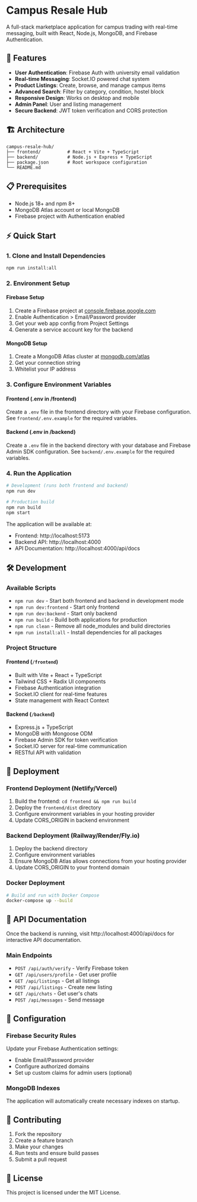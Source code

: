 # Campus Resale Hub

A full-stack marketplace application for campus trading with real-time messaging, built with React, Node.js, MongoDB, and Firebase Authentication.

## 🚀 Features

- **User Authentication**: Firebase Auth with university email validation
- **Real-time Messaging**: Socket.IO powered chat system
- **Product Listings**: Create, browse, and manage campus items
- **Advanced Search**: Filter by category, condition, hostel block
- **Responsive Design**: Works on desktop and mobile
- **Admin Panel**: User and listing management
- **Secure Backend**: JWT token verification and CORS protection

## 🏗️ Architecture

```
campus-resale-hub/
├── frontend/          # React + Vite + TypeScript
├── backend/           # Node.js + Express + TypeScript
├── package.json       # Root workspace configuration
└── README.md
```

## 📋 Prerequisites

- Node.js 18+ and npm 8+
- MongoDB Atlas account or local MongoDB
- Firebase project with Authentication enabled

## ⚡ Quick Start

### 1. Clone and Install Dependencies

```bash
npm run install:all
```

### 2. Environment Setup

#### Firebase Setup
1. Create a Firebase project at [console.firebase.google.com](https://console.firebase.google.com)
2. Enable Authentication > Email/Password provider
3. Get your web app config from Project Settings
4. Generate a service account key for the backend

#### MongoDB Setup
1. Create a MongoDB Atlas cluster at [mongodb.com/atlas](https://mongodb.com/atlas)
2. Get your connection string
3. Whitelist your IP address

### 3. Configure Environment Variables

#### Frontend (.env in /frontend)
Create a `.env` file in the frontend directory with your Firebase configuration. See `frontend/.env.example` for the required variables.

#### Backend (.env in /backend)
Create a `.env` file in the backend directory with your database and Firebase Admin SDK configuration. See `backend/.env.example` for the required variables.

### 4. Run the Application

```bash
# Development (runs both frontend and backend)
npm run dev

# Production build
npm run build
npm start
```

The application will be available at:
- Frontend: http://localhost:5173
- Backend API: http://localhost:4000
- API Documentation: http://localhost:4000/api/docs

## 🛠️ Development

### Available Scripts

- `npm run dev` - Start both frontend and backend in development mode
- `npm run dev:frontend` - Start only frontend
- `npm run dev:backend` - Start only backend  
- `npm run build` - Build both applications for production
- `npm run clean` - Remove all node_modules and build directories
- `npm run install:all` - Install dependencies for all packages

### Project Structure

#### Frontend (`/frontend`)
- Built with Vite + React + TypeScript
- Tailwind CSS + Radix UI components
- Firebase Authentication integration
- Socket.IO client for real-time features
- State management with React Context

#### Backend (`/backend`)
- Express.js + TypeScript
- MongoDB with Mongoose ODM
- Firebase Admin SDK for token verification
- Socket.IO server for real-time communication
- RESTful API with validation

## 🚀 Deployment

### Frontend Deployment (Netlify/Vercel)
1. Build the frontend: `cd frontend && npm run build`
2. Deploy the `frontend/dist` directory
3. Configure environment variables in your hosting provider
4. Update CORS_ORIGIN in backend environment

### Backend Deployment (Railway/Render/Fly.io)
1. Deploy the backend directory
2. Configure environment variables
3. Ensure MongoDB Atlas allows connections from your hosting provider
4. Update CORS_ORIGIN to your frontend domain

### Docker Deployment
```bash
# Build and run with Docker Compose
docker-compose up --build
```

## 📝 API Documentation

Once the backend is running, visit http://localhost:4000/api/docs for interactive API documentation.

### Main Endpoints
- `POST /api/auth/verify` - Verify Firebase token
- `GET /api/users/profile` - Get user profile
- `GET /api/listings` - Get all listings
- `POST /api/listings` - Create new listing
- `GET /api/chats` - Get user's chats
- `POST /api/messages` - Send message

## 🔧 Configuration

### Firebase Security Rules
Update your Firebase Authentication settings:
- Enable Email/Password provider
- Configure authorized domains
- Set up custom claims for admin users (optional)

### MongoDB Indexes
The application will automatically create necessary indexes on startup.

## 🤝 Contributing

1. Fork the repository
2. Create a feature branch
3. Make your changes
4. Run tests and ensure build passes
5. Submit a pull request

## 📄 License

This project is licensed under the MIT License.

